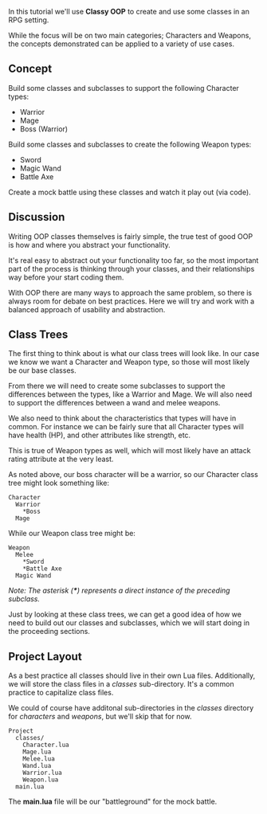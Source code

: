 In this tutorial we'll use __Classy OOP__ to create and use some classes in an RPG setting.

While the focus will be on two main categories; Characters and Weapons, the concepts demonstrated can be applied to a variety of use cases.

## Concept

Build some classes and subclasses to support the following Character types:

  - Warrior
  - Mage
  - Boss (Warrior)

Build some classes and subclasses to create the following Weapon types:

  - Sword
  - Magic Wand
  - Battle Axe

Create a mock battle using these classes and watch it play out (via code).

## Discussion

Writing OOP classes themselves is fairly simple, the true test of good OOP is how and where you abstract your functionality.

It's real easy to abstract out your functionality too far, so the most important part of the process is thinking through your classes, and their relationships way before your start coding them.

With OOP there are many ways to approach the same problem, so there is always room for debate on best practices. Here we will try and work with a balanced approach of usability and abstraction.

## Class Trees

The first thing to think about is what our class trees will look like. In our case we know we want a Character and Weapon type, so those will most likely be our base classes.

From there we will need to create some subclasses to support the differences between the types, like a Warrior and Mage. We will also need to support the differences between a wand and melee weapons.

We also need to think about the characteristics that types will have in common. For instance we can be fairly sure that all Character types will have health (HP), and other attributes like strength, etc.

This is true of Weapon types as well, which will most likely have an attack rating attribute at the very least.

As noted above, our boss character will be a warrior, so our Character class tree might look something like:

```
Character
  Warrior
    *Boss
  Mage
```

While our Weapon class tree might be:

```
Weapon
  Melee
    *Sword
    *Battle Axe
  Magic Wand
```

<em>Note: The asterisk (__*__) represents a direct instance of the preceding subclass.</em>

Just by looking at these class trees, we can get a good idea of how we need to build out our classes and subclasses, which we will start doing in the proceeding sections.

## Project Layout

As a best practice all classes should live in their own Lua files. Additionally, we will store the class files in a _classes_ sub-directory. It's a common practice to capitalize class files.

We could of course have additonal sub-directories in the _classes_ directory for _characters_ and _weapons_, but we'll skip that for now.

```
Project
  classes/
    Character.lua
    Mage.lua
    Melee.lua
    Wand.lua
    Warrior.lua
    Weapon.lua
  main.lua
```

The __main.lua__ file will be our "battleground" for the mock battle.
